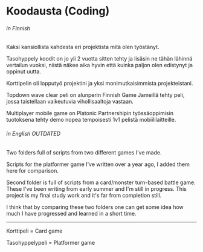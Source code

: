 # Koodausta (Coding)

###### _in Finnish_
Kaksi kansiollista kahdesta eri projektista mitä olen työstänyt.

Tasohyppely koodit on jo yli 2 vuotta sitten tehty ja lisäsin ne tähän lähinnä vertailun vuoksi, niistä näkee aika hyvin että kuinka paljon olen edistynyt ja oppinut uutta.

Korttipelin oli lopputyö projektini ja yksi monimutkaisimmista projekteistani.

Topdown wave clear peli on alunperin Finnish Game Jameillä tehty peli, jossa taistellaan vaikeutuvia vihollisaaltoja vastaan.

Multiplayer mobile game on Platonic Partnershipin työssäoppimisin tuotoksena tehty demo nopea tempoisesti 1v1 pelistä mobiililaitteille.

###### _in English_ OUTDATED
Two folders full of scripts from two different games I've made.

Scripts for the platformer game I've written over a year ago, I added them here for comparison.

Second folder is full of scripts from a card/monster turn-based battle game. These I've been writing from early summer and I'm still in progress. This project is my final study work and it's far from completion still. 

I think that by comparing these two folders one can get some idea how much I have progressed and learned in a short time.

-----------
Korttipeli = Card game

Tasohyppelypeli = Platformer game
